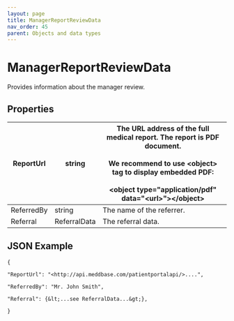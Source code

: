 ```yaml
---
layout: page
title: ManagerReportReviewData
nav_order: 45
parent: Objects and data types
---
```


# ManagerReportReviewDataProvides information about the manager review.## Properties| ReportUrl | string | The URL address of the full medical report. The report is PDF document.<br><br>We recommend to use &lt;object&gt; tag to display embedded PDF:<br><br>&lt;object type="application/pdf" data="<url&gt;">&lt;/object&gt; || --- | --- | --- || ReferredBy | string | The name of the referrer. || Referral | ReferralData | The referral data. |## JSON Example```{"ReportUrl": "<http://api.meddbase.com/patientportalapi/>....","ReferredBy": "Mr. John Smith","Referral": {&lt;...see ReferralData...&gt;},}```